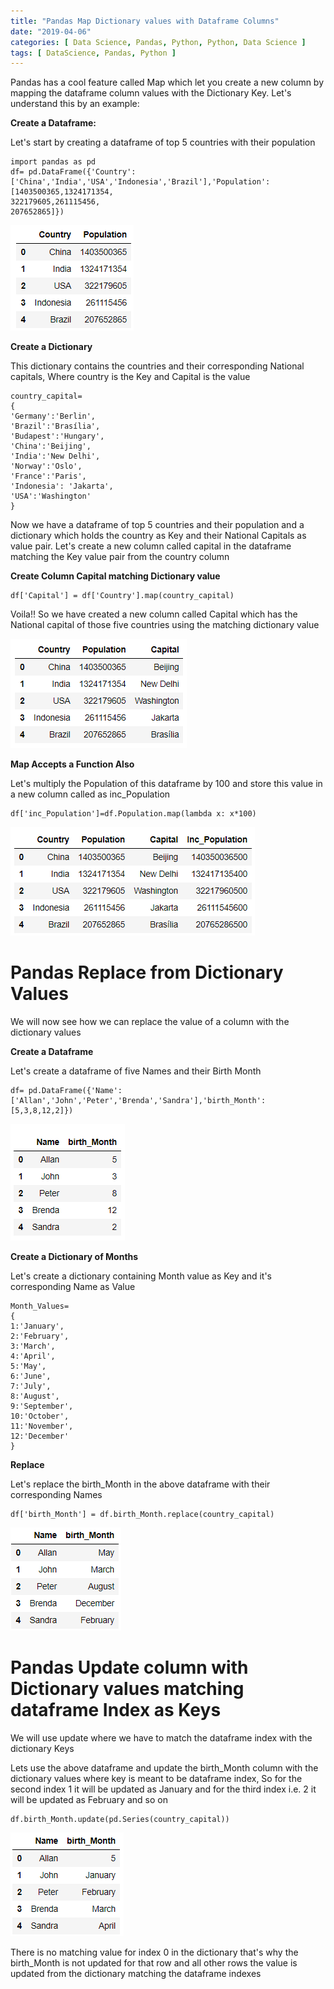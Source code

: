 ```yaml
---
title: "Pandas Map Dictionary values with Dataframe Columns"
date: "2019-04-06"
categories: [ Data Science, Pandas, Python, Python, Data Science ]
tags: [ DataScience, Pandas, Python ]
---
```


Pandas has a cool feature called Map which let you create a new column by mapping the dataframe column values with the Dictionary Key. Let's understand this by an example:

**Create a Dataframe:**

Let's start by creating a dataframe of top 5 countries with their population

```
import pandas as pd
df= pd.DataFrame({'Country':['China','India','USA','Indonesia','Brazil'],'Population':[1403500365,1324171354,                                                                                     322179605,261115456,                                                                                     207652865]})
```

![](/images/2019/04/image-2.png)

**Create a Dictionary**

This dictionary contains the countries and their corresponding National capitals, Where country is the Key and Capital is the value

```
country_capital=
{
'Germany':'Berlin',
'Brazil':'Brasília',
'Budapest':'Hungary',
'China':'Beijing',
'India':'New Delhi',
'Norway':'Oslo',
'France':'Paris',
'Indonesia': 'Jakarta',
'USA':'Washington'
}
```

Now we have a dataframe of top 5 countries and their population and a dictionary which holds the country as Key and their National Capitals as value pair. Let's create a new column called capital in the dataframe matching the Key value pair from the country column

**Create Column Capital matching Dictionary value**

```
df['Capital'] = df['Country'].map(country_capital)
```

Voila!! So we have created a new column called Capital which has the National capital of those five countries using the matching dictionary value

![](/images/2019/04/image-1.png)

**Map Accepts a Function Also**

Let's multiply the Population of this dataframe by 100 and store this value in a new column called as inc\_Population

```
df['inc_Population']=df.Population.map(lambda x: x*100)
```

![](/images/2019/04/image-7.png)

# **Pandas Replace from Dictionary Values**

We will now see how we can replace the value of a column with the dictionary values

**Create a Dataframe**

Let's create a dataframe of five Names and their Birth Month

```
df= pd.DataFrame({'Name':['Allan','John','Peter','Brenda','Sandra'],'birth_Month':[5,3,8,12,2]})
```

![](/images/2019/04/image-4.png)

**Create a Dictionary of Months**

Let's create a dictionary containing Month value as Key and it's corresponding Name as Value

```
Month_Values=
{
1:'January',
2:'February',
3:'March',
4:'April',
5:'May',
6:'June',
7:'July',
8:'August',
9:'September',
10:'October',
11:'November',
12:'December'
}
```

**Replace**

Let's replace the birth\_Month in the above dataframe with their corresponding Names

```
df['birth_Month'] = df.birth_Month.replace(country_capital)
```

![](/images/2019/04/image-5.png)

# **Pandas Update column with Dictionary values matching dataframe Index as Keys**

We will use update where we have to match the dataframe index with the dictionary Keys

Lets use the above dataframe and update the birth\_Month column with the dictionary values where key is meant to be dataframe index, So for the second index 1 it will be updated as January and for the third index i.e. 2 it will be updated as February and so on

```
df.birth_Month.update(pd.Series(country_capital))
```

![](/images/2019/04/image-6.png)

There is no matching value for index 0 in the dictionary that's why the birth\_Month is not updated for that row and all other rows the value is updated from the dictionary matching the dataframe indexes
